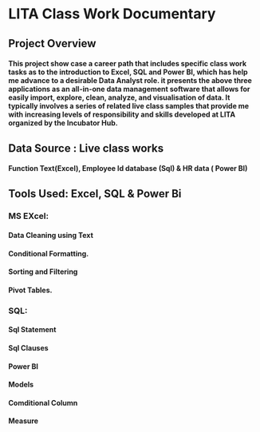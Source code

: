 # LITA Class Work Documentary
## Project Overview 
####  This project show case  a career path that includes specific class work tasks as to the introduction to Excel,  SQL  and Power BI, which has help me advance to a desirable Data Analyst role. it presents the above  three applications as an all-in-one data management software that allows for easily import, explore, clean, analyze, and visualisation of data. It typically involves a series of related live class samples  that provide me with increasing levels of responsibility and skills developed at LITA organized by the Incubator Hub.
## Data Source : Live class works
#### Function Text(Excel), Employee Id database (Sql) & HR data ( Power BI)
## Tools Used: Excel, SQL & Power Bi
 ### MS EXcel:
 #### Data Cleaning using Text
 #### Conditional Formatting.
 #### Sorting and Filtering
 #### Pivot Tables.
 ### SQL: 
 #### Sql Statement 
 #### Sql Clauses
 #### Power BI
 #### Models
 #### Comditional Column
 #### Measure
